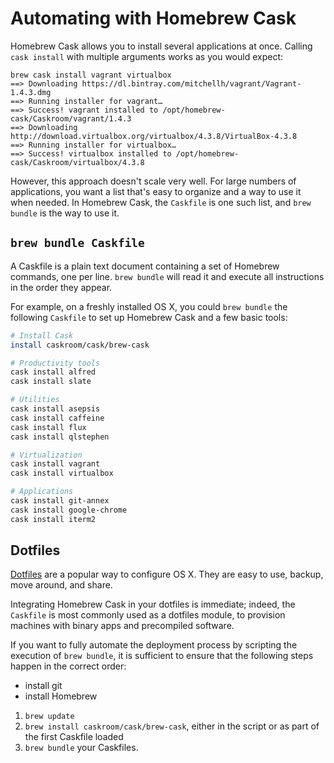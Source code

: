 # Automating with Homebrew Cask
Homebrew Cask allows you to install several applications at once. Calling `cask install` with multiple arguments works as you would expect:

```
brew cask install vagrant virtualbox
==> Downloading https://dl.bintray.com/mitchellh/vagrant/Vagrant-1.4.3.dmg
==> Running installer for vagrant…
==> Success! vagrant installed to /opt/homebrew-cask/Caskroom/vagrant/1.4.3
==> Downloading http://download.virtualbox.org/virtualbox/4.3.8/VirtualBox-4.3.8
==> Running installer for virtualbox…
==> Success! virtualbox installed to /opt/homebrew-cask/Caskroom/virtualbox/4.3.8
```

However, this approach doesn't scale very well. For large numbers of applications, you want a list that's easy to organize and a way to use it when needed. In Homebrew Cask, the `Caskfile` is one such list, and `brew bundle` is the way to use it.

## `brew bundle Caskfile`
A Caskfile is a plain text document containing a set of Homebrew commands, one per line. `brew bundle` will read it and execute all instructions in the order they appear.

For example, on a freshly installed OS X, you could `brew bundle` the following `Caskfile` to set up Homebrew Cask and a few basic tools:
```bash
# Install Cask
install caskroom/cask/brew-cask

# Productivity tools
cask install alfred
cask install slate

# Utilities
cask install asepsis
cask install caffeine
cask install flux
cask install qlstephen

# Virtualization
cask install vagrant
cask install virtualbox

# Applications
cask install git-annex
cask install google-chrome
cask install iterm2
```

## Dotfiles
[Dotfiles](http://dotfiles.github.io/) are a popular way to configure OS X. They are easy to use, backup, move around, and share.

Integrating Homebrew Cask in your dotfiles is immediate; indeed, the `Caskfile` is most commonly used as a dotfiles module, to provision machines with binary apps and precompiled software.

If you want to fully automate the deployment process by scripting the execution of `brew bundle`, it is sufficient to ensure that the following steps happen in the correct order:

- install git
- install Homebrew
1. `brew update`
2. `brew install caskroom/cask/brew-cask`, either in the script or as part of the first Caskfile loaded
3. `brew bundle` your Caskfiles.
